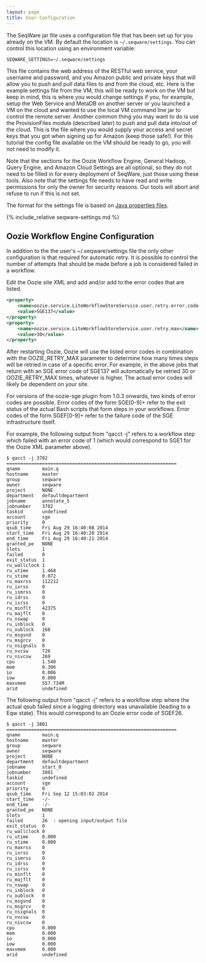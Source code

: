 ```yaml
---
layout: page
title: User Configuration
---
```


The SeqWare jar file uses a configuration file that has been set up for
you already on the VM. By default the location is `~/.seqware/settings`. You can
control this location using an environment variable:

```
SEQWARE_SETTINGS=~/.seqware/settings
```

This file contains the web address of the RESTful web service, your username
and password, and you Amazon public and private keys that will allow you to
push and pull data files to and from the cloud, etc.  Here is the example
settings file from the VM, this will be ready to work on the VM but keep in
mind, this is where you would change settings if you, for example, setup the
Web Service and MetaDB on another server or you launched a VM on the cloud and
wanted to use the local VM command line jar to control the remote server.
Another common thing you may want to do is use the ProvisionFiles module
(described later) to push and pull data into/out of the cloud. This is the file
where you would supply your access and secret keys that you got when signing up
for Amazon (keep those safe!). For this tutorial the config file available on the VM should be
ready to go, you will not need to modify it.

Note that the sections for the Oozie Workflow Engine, General Hadoop, Query
Engine, and Amazon Cloud Settings are all optional, so they do not need to be
filled in for every deployment of SeqWare, just those using these tools. Also 
note that the settings file needs to have read and write permissions for only 
the owner for security reasons.  Our tools will abort and refuse to run if this 
is not set. 

The format for the settings file is based on 
[Java properties files](http://docs.oracle.com/javase/6/docs/api/java/util/Properties.html#load%28java.io.Reader%29). 

{% include_relative seqware-settings.md %}
	
## Oozie Workflow Engine Configuration

In addition to the the user's ~/.seqware/settings file the only other 
configuration is that required for automatic retry. It is possible to control 
the number of attempts that should be made before a job is considered failed in 
a workflow. 

Edit the Oozie site XML and add and/or add to the error codes that are listed. 

```xml
<property>
    <name>oozie.service.LiteWorkflowStoreService.user.retry.error.code.ext</name>
    <value>SGE137</value>
</property>
<property>
    <name>oozie.service.LiteWorkflowStoreService.user.retry.max</name>
    <value>30</value>
</property>
```

After restarting Oozie, Oozie will use the listed error codes in combination
with the OOZIE_RETRY_MAX parameter to determine how many times steps will be 
retried in case of a specific error. For example, in the above jobs that return 
with an SGE error code of SGE137 will automatically be retried 30 or 
OOZIE_RETRY_MAX times, whatever is higher. The actual error codes will likely 
be dependent on your site. 

For versions of the oozie-sge plugin from 1.0.3 onwards, two kinds of error 
codes are possible. Error codes of the form SGE[0-9]+ refer to the exit status 
of the actual Bash scripts that form steps in your workflows. Error codes of 
the form SGEF[0-9]+ refer to the failure code of the SGE infrastructure itself. 

For example, the following output from "qacct -j" refers to a workflow step 
which failed with an error code of 1 (which would correspond to SGE1 for the 
Oozie XML parameter above). 

```
$ qacct -j 3702
==============================================================
qname        main.q              
hostname     master           
group        seqware               
owner        seqware               
project      NONE                
department   defaultdepartment   
jobname      annotate_5          
jobnumber    3702                
taskid       undefined
account      sge                 
priority     0                   
qsub_time    Fri Aug 29 16:40:08 2014
start_time   Fri Aug 29 16:40:20 2014
end_time     Fri Aug 29 16:40:21 2014
granted_pe   NONE                
slots        1                   
failed       0    
exit_status  1                   
ru_wallclock 1            
ru_utime     1.468        
ru_stime     0.072        
ru_maxrss    112212              
ru_ixrss     0                   
ru_ismrss    0                   
ru_idrss     0                   
ru_isrss     0                   
ru_minflt    42375               
ru_majflt    0                   
ru_nswap     0                   
ru_inblock   0                   
ru_oublock   168                 
ru_msgsnd    0                   
ru_msgrcv    0                   
ru_nsignals  0                   
ru_nvcsw     726                 
ru_nivcsw    269                 
cpu          1.540        
mem          0.306             
io           0.006             
iow          0.000             
maxvmem      557.734M
arid         undefined
```

The following output from "qacct -j" refers to a workflow step where the actual 
qsub failed since a logging directory was unavailable (leading to a Eqw state). 
This would correspond to an Oozie error code of SGEF26. 

```
$ qacct -j 3801
==============================================================
qname        main.q              
hostname     master           
group        seqware               
owner        seqware               
project      NONE                
department   defaultdepartment   
jobname      start_0             
jobnumber    3801                
taskid       undefined
account      sge                 
priority     0                   
qsub_time    Fri Sep 12 15:03:02 2014
start_time   -/-
end_time     -/-
granted_pe   NONE                
slots        1                   
failed       26  : opening input/output file
exit_status  0                   
ru_wallclock 0            
ru_utime     0.000        
ru_stime     0.000        
ru_maxrss    0                   
ru_ixrss     0                   
ru_ismrss    0                   
ru_idrss     0                   
ru_isrss     0                   
ru_minflt    0                   
ru_majflt    0                   
ru_nswap     0                   
ru_inblock   0                   
ru_oublock   0                   
ru_msgsnd    0                   
ru_msgrcv    0                   
ru_nsignals  0                   
ru_nvcsw     0                   
ru_nivcsw    0                   
cpu          0.000        
mem          0.000             
io           0.000             
iow          0.000             
maxvmem      0.000
arid         undefined
```
